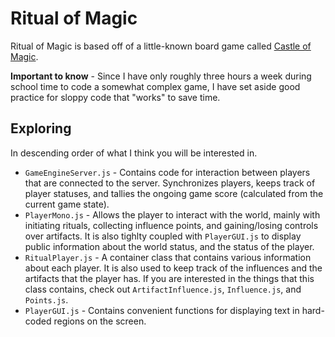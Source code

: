 Ritual of Magic
===============

Ritual of Magic is based off of a little-known board game called [Castle of Magic](http://boardgamegeek.com/boardgame/1738/castle-of-magic).

**Important to know** - Since I have only roughly three hours a week during school time to code a somewhat complex game, I have set aside good practice for sloppy code that "works" to save time.

## Exploring
In descending order of what I think you will be interested in.

* ``GameEngineServer.js`` -  Contains code for interaction between players that are connected to the server. Synchronizes players, keeps track of player statuses, and tallies the ongoing game score (calculated from the current game state). 
* ``PlayerMono.js`` - Allows the player to interact with the world, mainly with initiating rituals, collecting influence points, and gaining/losing controls over artifacts. It is also tighlty coupled with ``PlayerGUI.js`` to display public information about the world status, and the status of the player. 
* ``RitualPlayer.js`` - A container class that contains various information about each player. It is also used to keep track of the influences and the artifacts that the player has. If you are interested in the things that this class contains, check out ``ArtifactInfluence.js``, ``Influence.js``, and ``Points.js``.
* ``PlayerGUI.js`` - Contains convenient functions for displaying text in hard-coded regions on the screen.

